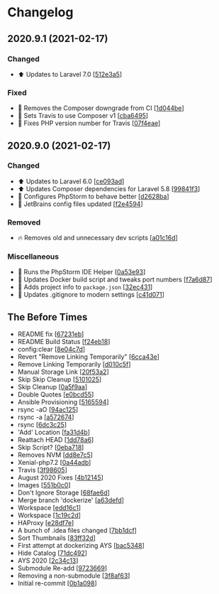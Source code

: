 # Changelog

<a name="2020.9.1"></a>
## 2020.9.1 (2021-02-17)

### Changed

- ⬆️ Updates to Laravel 7.0 [[512e3a5](https://github.com/skyunlimitedinc/ays/commit/512e3a57bc73a06bd72638b265beac6627df7879)]

### Fixed

- 💚 Removes the Composer downgrade from CI [[1d044be](https://github.com/skyunlimitedinc/ays/commit/1d044becd06f1ab115a62dd0d254e301c362be5b)]
- 💚 Sets Travis to use Composer v1 [[cba6495](https://github.com/skyunlimitedinc/ays/commit/cba649573a747276a06d1000b735a54ff929997b)]
- 💚 Fixes PHP version number for Travis [[07f4eae](https://github.com/skyunlimitedinc/ays/commit/07f4eaeba3aadc3fc159dc91475874993c3f72a4)]


<a name="2020.9.0"></a>
## 2020.9.0 (2021-02-17)

### Changed

- ⬆️ Updates to Laravel 6.0 [[ce093ad](https://github.com/skyunlimitedinc/ays/commit/ce093addf298ecc27f0ab488df485d894a12afd2)]
- ⬆️ Updates Composer dependencies for Laravel 5.8 [[99841f3](https://github.com/skyunlimitedinc/ays/commit/99841f315e3bf6a7daf5dc87f06c21f5c6be61b0)]
- 🔧 Configures PhpStorm to behave better [[d2628ba](https://github.com/skyunlimitedinc/ays/commit/d2628bac402f65fd6bb96ee07e229db0f719a080)]
- 🔧 JetBrains config files updated [[f2e4594](https://github.com/skyunlimitedinc/ays/commit/f2e459498565570a0f166e024a93a71fa9595d21)]

### Removed

- 🔥 Removes old and unnecessary dev scripts [[a01c16d](https://github.com/skyunlimitedinc/ays/commit/a01c16da2106403cce45cef55c8f66fa698376b5)]

### Miscellaneous

- 🔨 Runs the PhpStorm IDE Helper [[0a53e93](https://github.com/skyunlimitedinc/ays/commit/0a53e9381458fb2826139205eb2c788f90e1a74a)]
- 🔨 Updates Docker build script and tweaks port numbers [[f7a6d87](https://github.com/skyunlimitedinc/ays/commit/f7a6d87e87ed56b5c6095a30337c442a24c56e45)]
- 🔨 Adds project info to `package.json` [[32ec431](https://github.com/skyunlimitedinc/ays/commit/32ec431a11dbc29073f0cda3177d46aa6937fce0)]
- 🙈 Updates .gitignore to modern settings [[c41d071](https://github.com/skyunlimitedinc/ays/commit/c41d0715539c0f910b6ee5d2ce164a7d08edb46b)]

<a name="The Before Times"></a>
## The Before Times

-  README fix [[67231eb](https://github.com/skyunlimitedinc/ays/commit/67231eb8fd0b1cf5492b5b468b4b495059160ca4)]
-  README Build Status [[f24eb18](https://github.com/skyunlimitedinc/ays/commit/f24eb18df71d03e6b4a463134a7d19a04799daec)]
-  config:clear [[8e04c7d](https://github.com/skyunlimitedinc/ays/commit/8e04c7d50a3948f41594db3adbe0638a05fcd87f)]
-  Revert "Remove Linking Temporarily" [[6cca43e](https://github.com/skyunlimitedinc/ays/commit/6cca43e6c6931d4a6397ac01a32c5c8cdfd69b33)]
-  Remove Linking Temporarily [[d010c5f](https://github.com/skyunlimitedinc/ays/commit/d010c5fc76886765fbed391a2321df944c1aed7f)]
-  Manual Storage Link [[20f53a2](https://github.com/skyunlimitedinc/ays/commit/20f53a2c9774ec9ff93f3a650619592793026d3d)]
-  Skip Skip Cleanup [[5101025](https://github.com/skyunlimitedinc/ays/commit/5101025b317343fa64a40877fd4552ee6fb5a8ac)]
-  Skip Cleanup [[0a5f9aa](https://github.com/skyunlimitedinc/ays/commit/0a5f9aa4a2477f9c8857d9bf5f4173e0c0ced720)]
-  Double Quotes [[e0bcd55](https://github.com/skyunlimitedinc/ays/commit/e0bcd55b9c062fc9d3e1b4e1fb2440c45a47571b)]
-  Ansible Provisioning [[5165594](https://github.com/skyunlimitedinc/ays/commit/5165594a7cabe15ce77242096e2f28ba95b6e1f0)]
-  rsync -aO [[94ac125](https://github.com/skyunlimitedinc/ays/commit/94ac12581f5d03e4a3adb482c8a32c165bd021c4)]
-  rsync -a [[a572674](https://github.com/skyunlimitedinc/ays/commit/a57267430ce642b40b81ce77461163ff09b2f336)]
-  rsync [[6dc3c25](https://github.com/skyunlimitedinc/ays/commit/6dc3c25a796ff1a52d23e7a8cb1824461932a4dd)]
-  'Add' Location [[fa31d4b](https://github.com/skyunlimitedinc/ays/commit/fa31d4b14b28f078c555ffc95c866f8196c0a0b2)]
-  Reattach HEAD [[1dd78a6](https://github.com/skyunlimitedinc/ays/commit/1dd78a6fba18bf11658cf4970c390ae32db971ab)]
-  Skip Script? [[0eba718](https://github.com/skyunlimitedinc/ays/commit/0eba718eafd65d2a1016c3cd9c87fe2f6410548b)]
-  Removes NVM [[dd8e7c5](https://github.com/skyunlimitedinc/ays/commit/dd8e7c5ae70d67547c139c0c2eebdd767c05447e)]
-  Xenial-php7.2 [[0a44adb](https://github.com/skyunlimitedinc/ays/commit/0a44adb233c94c12c5b2d12e98ba501b053ee659)]
-  Travis [[3f98605](https://github.com/skyunlimitedinc/ays/commit/3f98605dce5db9d790bcd8987ff96d389fa6cb50)]
-  August 2020 Fixes [[4b12145](https://github.com/skyunlimitedinc/ays/commit/4b121452b264568eac05aa00bcc9503ac05f5d9a)]
-  Images [[551b0c0](https://github.com/skyunlimitedinc/ays/commit/551b0c00b7663b4b922ae177b1abfc7b64f4eb95)]
-  Don't Ignore Storage [[68fae6d](https://github.com/skyunlimitedinc/ays/commit/68fae6d563e6b655e475e04c8217e1ab2e6c2e2d)]
-  Merge branch 'dockerize' [[a63defd](https://github.com/skyunlimitedinc/ays/commit/a63defdf2c3692efda8ad138f5354b5f3468d805)]
-  Workspace [[edd16c1](https://github.com/skyunlimitedinc/ays/commit/edd16c1d27c90954bd2ad7d720cccc4c0b0388ad)]
-  Workspace [[1c19c2d](https://github.com/skyunlimitedinc/ays/commit/1c19c2dec92ce6b6acef92693ca808ae8a9db050)]
-  HAProxy [[e28df7e](https://github.com/skyunlimitedinc/ays/commit/e28df7ee79d2e562aed287245cc55f026d9f62a6)]
-  A bunch of .idea files changed [[7bb1dcf](https://github.com/skyunlimitedinc/ays/commit/7bb1dcf708110696d852f083031e511418a6d4a0)]
-  Sort Thumbnails [[83ff32d](https://github.com/skyunlimitedinc/ays/commit/83ff32d9072ca446870d7eb572d2d295fcccf55e)]
-  First attempt at dockerizing AYS [[bac5348](https://github.com/skyunlimitedinc/ays/commit/bac534822bbd9ed8129b33f143d69ae98a98677a)]
-  Hide Catalog [[71dc492](https://github.com/skyunlimitedinc/ays/commit/71dc492435c50b4de3f69fd95146180d4737e21b)]
-  AYS 2020 [[2c34c13](https://github.com/skyunlimitedinc/ays/commit/2c34c13346410a123c1bf760e963eaf64f630c24)]
-  Submodule Re-add [[9723669](https://github.com/skyunlimitedinc/ays/commit/9723669a2eb04f221dbf0aeafc1f29f4d198ed67)]
-  Removing a non-submodule [[3f8af63](https://github.com/skyunlimitedinc/ays/commit/3f8af63fb7a65459d0f13b51fdff4a3308d1c00a)]
-  Initial re-commit [[0b1a098](https://github.com/skyunlimitedinc/ays/commit/0b1a0980b3f624b224b62a074f66f3896d3b21f6)]


